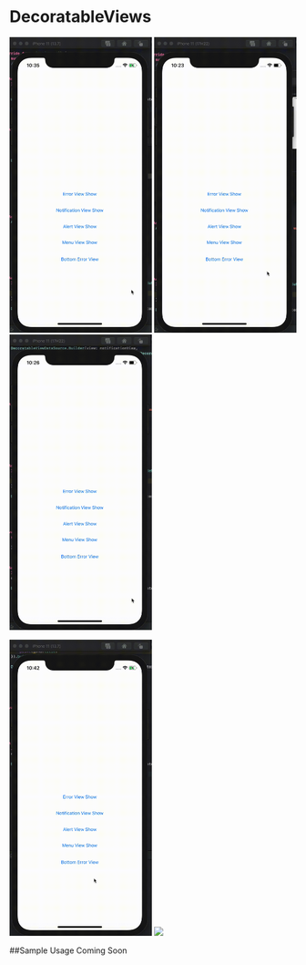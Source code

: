 # DecoratableViews

<p float="left">
  <img src="/DecoratableViews/Resources/error.gif" width="250" />
  <img src="/DecoratableViews/Resources/notification.gif" width="250" /> 
  <img src="/DecoratableViews/Resources/alert-view.gif" width="250" />
</p>

<p float="left">
  <img src="/DecoratableViews/Resources/bottom-error.gif" width="250" />
  <img src="/DecoratableViews/Resources/menu.gif" width="250" />
</p>

##Sample Usage Coming Soon